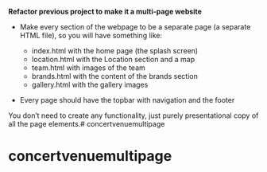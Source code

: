 **Refactor previous project to make it a multi-page website**

-   Make every section of the webpage to be a separate page (a separate HTML file), so you will have something like:

    * index.html with the home page (the splash screen)
    * location.html with the Location section and a map
    * team.html with images of the team
    * brands.html with the content of the brands section
    * gallery.html with the gallery images

-   Every page should have the topbar with navigation and the footer

You don’t need to create any functionality, just purely presentational copy of all the page elements.# concertvenuemultipage
# concertvenuemultipage
